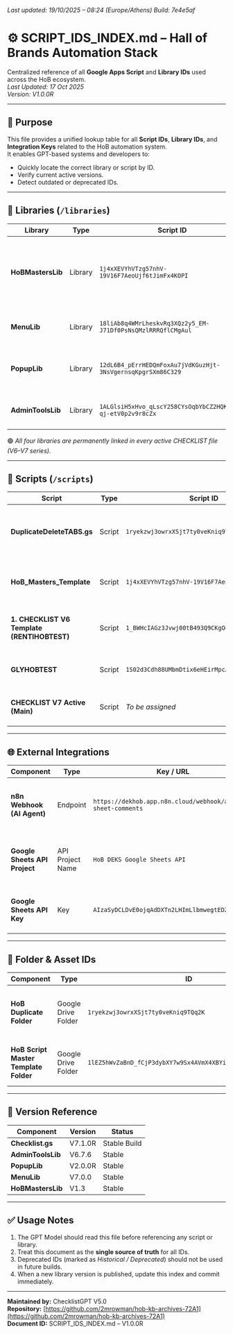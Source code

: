 *Last updated: 19/10/2025 – 08:24 (Europe/Athens)*
*Build: 7e4e5af*


# ⚙️ SCRIPT_IDS_INDEX.md – Hall of Brands Automation Stack
Centralized reference of all **Google Apps Script** and **Library IDs** used across the HoB ecosystem.  
_Last Updated: 17 Oct 2025_  
_Version: V1.0.0R_  

---

## 🧭 Purpose
This file provides a unified lookup table for all **Script IDs**, **Library IDs**, and **Integration Keys** related to the HoB automation system.  
It enables GPT-based systems and developers to:
- Quickly locate the correct library or script by ID.
- Verify current active versions.
- Detect outdated or deprecated IDs.

---

## 📘 Libraries (`/libraries`)
| Library | Type | Script ID | Description | Notes |
|----------|------|------------|-------------|-------|
| **HoBMastersLib** | Library | `1j4xXEVYhVTzg57nhV-19V16F7AeoUjf6tJimFx4KOPI` | Core duplication & day-creation logic (Master Template functions). | Used in all Checklists. |
| **MenuLib** | Library | `18liAb8q4WMrLheskvRq3XQz2y5_EM-J71Df0PsNsQMzlRRRQflCMgAul` | Dynamic menu builder for Checklist UI. | Called on `onOpen()` trigger. |
| **PopupLib** | Library | `12dL6B4_pErrHEDQmFoxAu7jVdKGuzHjt-3NsVgernsqKpgrSXm86C329` | Custom popup modal for user notifications. | Supports modal & alert styles. |
| **AdminToolsLib** | Library | `1ALGlsiH5xHvo_qLscY258CYsOqbYbCZ2HQKz6tl-qj-etV0p2v9r8cZx` | Admin & protection utilities for Sheets. | Handles un/protect & sheet control. |

🟢 *All four libraries are permanently linked in every active CHECKLIST file (V6–V7 series).*

---

## 🧩 Scripts (`/scripts`)
| Script | Type | Script ID | Description | Notes |
|---------|------|------------|-------------|-------|
| **DuplicateDeleteTABS.gs** | Script | `1ryekzwj3owrxXSjt7ty0veKniq9TQq2K` | Duplicates Master tab & deletes all others (monthly cleanup). | Central trigger: 1st of each month. |
| **HoB_Masters_Template** | Script | `1j4xXEVYhVTzg57nhV-19V16F7AeoUjf6tJimFx4KOPI` | Main Master Template used in all Checklists. | Basis for V6–V7 builds. |
| **1. CHECKLIST V6 Template (RENTIHOBTEST)** | Script | `1_BWHcIAGz3Jvwj00tB493Q9CKgOdq5ydr4tMmK6cmzA` | Store test version used for RENTIHOB workflow. | Reference for integration testing. |
| **GLYHOBTEST** | Script | `1S02d3Cdh88UMbmDtix6eHEirMpcAkx22X6lpBCWR37c` | Store test version for Glyfada store. | Mirrors RENTIHOBTEST structure. |
| **CHECKLIST V7 Active (Main)** | Script | _To be assigned_ | Production template for 2025 rollout. | Linked with all libraries above. |

---

## 🌐 External Integrations
| Component | Type | Key / URL | Description | Notes |
|------------|------|------------|-------------|-------|
| **n8n Webhook (AI Agent)** | Endpoint | `https://dekhob.app.n8n.cloud/webhook/aiagent-sheet-comments` | Handles comments from Google Sheets → AI Agent notifications. | Used in RENTIHOBTEST + future 20-checklist integration. |
| **Google Sheets API Project** | API Project Name | `HoB DEKS Google Sheets API` | Main Google Cloud project handling Sheets reads. | Associated API Key below. |
| **Google Sheets API Key** | Key | `AIzaSyDCLDvE0ojqAdDXTn2LHImLlbmwegtEDZU` | Used for direct API read/write in n8n workflows. | Read-only authorized key. |

---

## 🧱 Folder & Asset IDs
| Component | Type | ID | Description |
|------------|------|----|-------------|
| **HoB Duplicate Folder** | Google Drive Folder | `1ryekzwj3owrxXSjt7ty0veKniq9TQq2K` | Storage location for daily duplicated checklist files. |
| **HoB Script Master Template Folder** | Google Drive Folder | `1lEZ5hWvZaBnD_fCjP3dybXY7w9Sx4AVmX4XBYiN6_JX5bM9mgQp7iVnE` | Historical test folder (deprecated; no longer in use). |

---

## 🔐 Version Reference
| Component | Version | Status |
|------------|----------|---------|
| **Checklist.gs** | V7.1.0R | Stable Build |
| **AdminToolsLib** | V6.7.6 | Stable |
| **PopupLib** | V2.0.0R | Stable |
| **MenuLib** | V7.0.0 | Stable |
| **HoBMastersLib** | V1.3 | Stable |

---

## ✅ Usage Notes
1. The GPT Model should read this file before referencing any script or library.  
2. Treat this document as the **single source of truth** for all IDs.  
3. Deprecated IDs (marked as *Historical / Deprecated*) should not be used in future builds.  
4. When a new library version is published, update this index and commit immediately.

---

**Maintained by:** ChecklistGPT V5.0  
**Repository:** [https://github.com/2mrowman/hob-kb-archives-72A1](https://github.com/2mrowman/hob-kb-archives-72A1)  
**Document ID:** SCRIPT_IDS_INDEX.md – V1.0.0R

